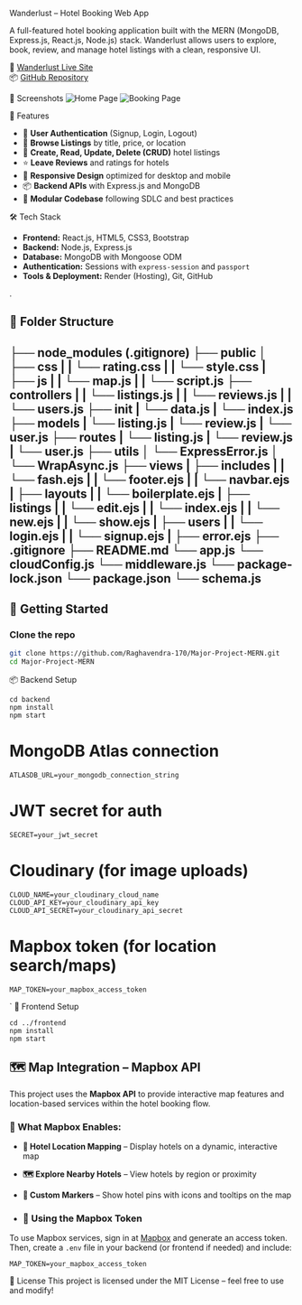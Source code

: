 Wanderlust – Hotel Booking Web App

A full-featured hotel booking application built with the MERN (MongoDB, Express.js, React.js, Node.js) stack. Wanderlust allows users to explore, book, review, and manage hotel listings with a clean, responsive UI.


🔗 [Wanderlust Live Site](https://major-project-mern.onrender.com/listings)  
📦 [GitHub Repository](https://github.com/Raghavendra-170/Major-Project-MERN)

 📸 Screenshots
 ![Home Page](https://i.postimg.cc/rwpCDjw6/Screenshot-2025-07-17-194306.png)
 ![Booking Page](https://i.postimg.cc/0ytnn3B2/Screenshot-2025-07-17-194337.png)
 

🚀 Features

- 🔐 **User Authentication** (Signup, Login, Logout)
- 🧭 **Browse Listings** by title, price, or location
- 📝 **Create, Read, Update, Delete (CRUD)** hotel listings
- ⭐ **Leave Reviews** and ratings for hotels
- 🎯 **Responsive Design** optimized for desktop and mobile
- 📦 **Backend APIs** with Express.js and MongoDB
- 🧹 **Modular Codebase** following SDLC and best practices

 🛠 Tech Stack

- **Frontend:** React.js, HTML5, CSS3, Bootstrap
- **Backend:** Node.js, Express.js
- **Database:** MongoDB with Mongoose ODM
- **Authentication:** Sessions with `express-session` and `passport`
- **Tools & Deployment:** Render (Hosting), Git, GitHub

.

📁 Folder Structure
---


├── node_modules (.gitignore)
├── public
│   ├── css
|   |    └── rating.css
|   |    └── style.css
|   ├── js
|   |    └── map.js
|   |    └── script.js
├── controllers
|   |    └── listings.js
|   |    └── reviews.js
|   |    └── users.js
├── init
|    └── data.js
|    └── index.js
├── models
|    └── listing.js
|    └── review.js
|    └── user.js
├── routes
|    └── listing.js
|    └── review.js
|    └── user.js
├── utils
│    └── ExpressError.js
│    └── WrapAsync.js
├── views
|    ├── includes
|    |      └── fash.ejs
|    |      └── footer.ejs
|    |      └── navbar.ejs
|    ├── layouts
|    |      └── boilerplate.ejs
|    ├── listings
|    |      └── edit.ejs
|    |      └── index.ejs
|    |      └── new.ejs
|    |      └── show.ejs
|    ├── users
|    |      └── login.ejs
|    |      └── signup.ejs
|    ├── error.ejs
├── .gitignore
├── README.md
└── app.js 
└── cloudConfig.js
└── middleware.js
└── package-lock.json
└── package.json
└── schema.js
---


## 🚀 Getting Started

### Clone the repo
```bash
git clone https://github.com/Raghavendra-170/Major-Project-MERN.git
cd Major-Project-MERN
```

📦 Backend Setup
```
cd backend
npm install
npm start
```

# MongoDB Atlas connection
```
ATLASDB_URL=your_mongodb_connection_string
```
# JWT secret for auth
```
SECRET=your_jwt_secret
```
# Cloudinary (for image uploads)
```
CLOUD_NAME=your_cloudinary_cloud_name
CLOUD_API_KEY=your_cloudinary_api_key
CLOUD_API_SECRET=your_cloudinary_api_secret
```
# Mapbox token (for location search/maps)
```
MAP_TOKEN=your_mapbox_access_token
```
`
🎨 Frontend Setup
```
cd ../frontend
npm install
npm start
```

## 🗺️ Map Integration – Mapbox API

This project uses the **Mapbox API** to provide interactive map features and location-based services within the hotel booking flow.

### 🔧 What Mapbox Enables:
- **📍 Hotel Location Mapping** – Display hotels on a dynamic, interactive map
- **🗺️ Explore Nearby Hotels** – View hotels by region or proximity
- **📌 Custom Markers** – Show hotel pins with icons and tooltips on the map

- ### 🔐 Using the Mapbox Token

To use Mapbox services, sign in at [Mapbox](https://account.mapbox.com/) and generate an access token. Then, create a `.env` file in your backend (or frontend if needed) and include:

```env
MAP_TOKEN=your_mapbox_access_token
```
🧾 License
This project is licensed under the MIT License – feel free to use and modify!



